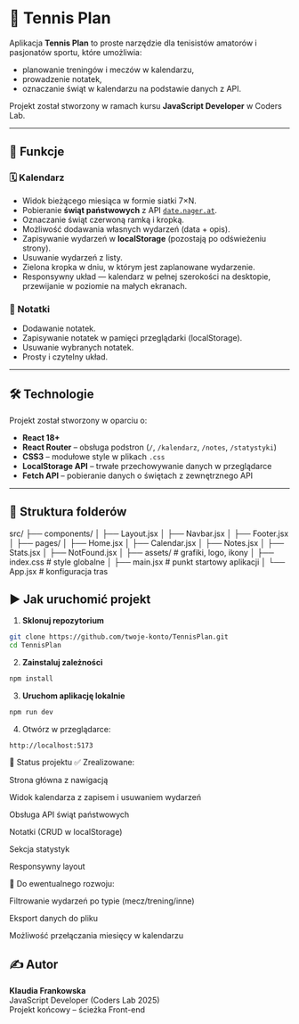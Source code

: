# 🎾 Tennis Plan

Aplikacja **Tennis Plan** to proste narzędzie dla tenisistów amatorów i pasjonatów sportu, które umożliwia:
- planowanie treningów i meczów w kalendarzu,
- prowadzenie notatek,
- oznaczanie świąt w kalendarzu na podstawie danych z API.

Projekt został stworzony w ramach kursu **JavaScript Developer** w Coders Lab.

---

## 📌 Funkcje

### 🗓 Kalendarz
- Widok bieżącego miesiąca w formie siatki 7×N.
- Pobieranie **świąt państwowych** z API [`date.nager.at`](https://date.nager.at).
- Oznaczanie świąt czerwoną ramką i kropką.
- Możliwość dodawania własnych wydarzeń (data + opis).
- Zapisywanie wydarzeń w **localStorage** (pozostają po odświeżeniu strony).
- Usuwanie wydarzeń z listy.
- Zielona kropka w dniu, w którym jest zaplanowane wydarzenie.
- Responsywny układ — kalendarz w pełnej szerokości na desktopie, przewijanie w poziomie na małych ekranach.

### 📝 Notatki
- Dodawanie notatek.
- Zapisywanie notatek w pamięci przeglądarki (localStorage).
- Usuwanie wybranych notatek.
- Prosty i czytelny układ.

---

## 🛠 Technologie

Projekt został stworzony w oparciu o:
- **React 18+**
- **React Router** – obsługa podstron (`/`, `/kalendarz`, `/notes`, `/statystyki`)
- **CSS3** – modułowe style w plikach `.css`
- **LocalStorage API** – trwałe przechowywanie danych w przeglądarce
- **Fetch API** – pobieranie danych o świętach z zewnętrznego API

---

## 📁 Struktura folderów

src/
├── components/
│ ├── Layout.jsx
│ ├── Navbar.jsx
│ ├── Footer.jsx
│
├── pages/
│ ├── Home.jsx
│ ├── Calendar.jsx
│ ├── Notes.jsx
│ ├── Stats.jsx
│ ├── NotFound.jsx
│
├── assets/ # grafiki, logo, ikony
│
├── index.css # style globalne
│
├── main.jsx # punkt startowy aplikacji
│
└── App.jsx # konfiguracja tras

## ▶️ Jak uruchomić projekt

1. **Sklonuj repozytorium**
```bash
git clone https://github.com/twoje-konto/TennisPlan.git
cd TennisPlan
```

2. **Zainstaluj zależności**
```bash
npm install
```

3. **Uruchom aplikację lokalnie**
```bash
npm run dev
```

4. Otwórz w przeglądarce:
```
http://localhost:5173
```

📌 Status projektu
✅ Zrealizowane:

Strona główna z nawigacją

Widok kalendarza z zapisem i usuwaniem wydarzeń

Obsługa API świąt państwowych

Notatki (CRUD w localStorage)

Sekcja statystyk

Responsywny layout



📅 Do ewentualnego rozwoju:

Filtrowanie wydarzeń po typie (mecz/trening/inne)

Eksport danych do pliku

Możliwość przełączania miesięcy w kalendarzu



## ✍️ Autor

**Klaudia Frankowska**  
JavaScript Developer (Coders Lab 2025)  
Projekt końcowy – ścieżka Front-end
